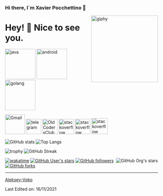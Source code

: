 ### Hi there, I´m Xavier Pocchettino 👋

<!--
**xavipocche/xavipocche** is a ✨ _special_ ✨ repository because its `README.md` (this file) appears on your GitHub profile.

Here are some ideas to get you started:

- 🔭 I’m currently working on ...
- 🌱 I’m currently learning ...
- 👯 I’m looking to collaborate on ...
- 🤔 I’m looking for help with ...
- 💬 Ask me about ...
- 📫 How to reach me: ...
- 😄 Pronouns: ...
- ⚡ Fun fact: ...
-->

<!--suppress HtmlDeprecatedAttribute -->
[<img align='right' src="https://media.giphy.com/media/M9gbBd9nbDrOTu1Mqx/giphy.gif" width="220" alt="giphy">](https://t.me/voko_aleksey)



# Hey! 👋 Nice to see you. #



[<img src="https://cdn.iconscout.com/icon/free/png-128/java-2038875-1720088.png" alt="java" width="100">](https://docs.oracle.com/en/java/)
[<img src="https://cdn.iconscout.com/icon/free/png-256/android-3521272-2944776.png" alt="android" width="100">](https://developer.android.com/reference)
[<img src="https://hsto.org/webt/5b/2e/6a/5b2e6a4a389cc942256392.png" alt="golang" width="100">](https://golang.org/doc/)



[<img src="https://seeklogo.com/images/G/gmail-new-2020-logo-32DBE11BB4-seeklogo.com.png" alt="Gmail" width="65">](mailto:xavierpocchettino@gmail.com)
[<img src="https://cdn.iconscout.com/icon/free/png-256/telegram-3-226554.png" alt="telegram" width="50">](https://t.me/voko_aleksey)
[<img src="https://avatars.githubusercontent.com/u/92794071?s=200&v=4" alt="OldCodersClub" width="50">](https://t.me/oldcodersclub)
[<img src="https://cdn.iconscout.com/icon/free/png-256/stackoverflow-2752065-2284882.png" alt="stackoverflow" width="50">](https://ru.stackoverflow.com/users/371584/aleksey-voko)
[<img src="https://cdn.iconscout.com/icon/free/png-256/stackoverflow-2752065-2284882.png" alt="stackoverflow" width="50">](https://stackoverflow.com/users/13531449/aleksey-voko)
[<img src="https://image.winudf.com/v2/image1/cnUuaGFicmFoYWJyX2ljb25fMTU1NTE2NzQwMF8wMTQ/icon.png?w=&fakeurl=1" alt="stackoverflow" width="53">](https://freelance.habr.com/freelancers/Voko_Aleksey)



![GitHub stats](https://github-readme-stats.vercel.app/api?username=Aleksey-Voko&theme=gotham&show_icons=true&count_private=true&hide_title=true&hide_border=true)
![Top Langs](https://github-readme-stats.vercel.app/api/top-langs/?username=Aleksey-Voko&layout=default&theme=gotham&hide=html&hide_border=true&card_width=330)


![trophy](https://github-profile-trophy.vercel.app/?username=Aleksey-Voko&theme=onestar&no-frame=true&column=3&row=2)
![GitHub Streak](http://github-readme-streak-stats.herokuapp.com?user=Aleksey-Voko&theme=gotham&hide_border=true&date_format=M%20j%5B%2C%20Y%5D)


[<img alt="GitHub Org's stars" src="https://img.shields.io/github/stars/OldCodersClub?label=OldCodersClub%27s%20Stars&logoColor=red&style=social" align="right">](https://github.com/OldCodersClub/faq)

[![wakatime](https://wakatime.com/badge/user/8cc8aa38-4041-409b-9d27-a85e5b897ad4.svg?style=social)](https://wakatime.com/@8cc8aa38-4041-409b-9d27-a85e5b897ad4)
[<img alt="GitHub User's stars" src="https://img.shields.io/github/stars/Aleksey-Voko?affiliations=OWNER%2CCOLLABORATOR%2CORGANIZATION_MEMBER&label=Total%20user%20stars%20in%20all%20repo&logoColor=red&style=social">](https://github.com/Aleksey-Voko?tab=repositories&q=&type=&language=&sort=stargazers)
[<img alt="GitHub followers" src="https://img.shields.io/github/followers/Aleksey-Voko?&logoColor=red&style=social">](https://github.com/Aleksey-Voko?tab=followers)
[<img alt="GitHub forks" src="https://img.shields.io/github/forks/Aleksey-Voko/TranslatorSelenium?logoColor=red&style=social">](https://github.com/Aleksey-Voko/TranslatorSelenium/network/members)

------

[Aleksey-Voko](https://github.com/Aleksey-Voko)

Last Edited on: 16/11/2021
